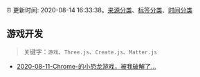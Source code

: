 :alarm_clock: 更新时间: 2020-08-14 16:33:38。[来源分类](../README.md)、[标签分类](../TAGS.md)、[时间分类](../TIMELINE.md)

## 游戏开发


> 关键字：`游戏`、`Three.js`、`Create.js`、`Matter.js`



- [2020-08-11-Chrome-的小恐龙游戏，被我破解了...](https://www.ershicimi.com/p/3730a93bc041ddb6d24663ae9640e4c0) 